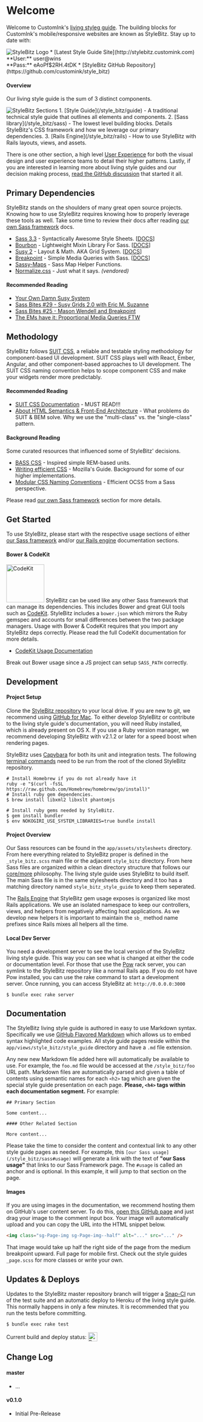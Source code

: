 
# Welcome

Welcome to CustomInk's [living styleg guide](http://www.stubbornella.org/content/2014/04/09/style-guide-driven-development/). The building blocks for CustomInk's mobile/responsive websites are known as StyleBitz. Stay up to date with:

<img class="sg-Page-img sg-Page-img--half" alt="StyleBitz Logo" src="https://cloud.githubusercontent.com/assets/2381/2988586/747fde38-dc5b-11e3-8279-af9ac2f54634.png" />
* [Latest Style Guide Site](http://stylebitz.customink.com)<br/>**User:** user@wins<br/>**Pass:** eAoPf$2RH.4tDK
* [StyleBitz GitHub Repository](https://github.com/customink/style_bitz)

#### Overview

Our living style guide is the sum of 3 distinct components.

<img class="sg-Page-img sg-Page-img--half" alt="StyleBitz Sections" src="https://cloud.githubusercontent.com/assets/2381/3484837/5d86f3aa-03b7-11e4-8be8-14d6892cd37c.png" />
1. [Style Guide](/style_bitz/guide) - A traditional technical style guide that outlines all elements and components.
2. [Sass library](/style_bitz/sass) - The lowest level building blocks. Details StyleBitz's CSS framework and how we leverage our primary dependencies.
3. [Rails Engine](/style_bitz/rails) - How to use StyleBitz with Rails layouts, views, and assets.

There is one other section, a high level [User Experience](/style_bitz/ux) for both the visual design and user experience teams to detail their higher patterns. Lastly, if you are interested in learning more about living style guides and our decision making process, [read the GitHub discussion](https://github.com/customink/style_bitz/issues/2) that started it all.



## Primary Dependencies

StyleBitz stands on the shoulders of many great open source projects. Knowing how to use StyleBitz requires knowing how to properly leverage these tools as well. Take some time to review their docs after reading [our own Sass framework](/style_bitz/sass) docs.

* [Sass 3.3](http://sass-lang.com) - Syntactically Awesome Style Sheets. [[DOCS](http://sass-lang.com/documentation/file.SASS_REFERENCE.html)]
* [Bourbon](http://bourbon.io) - Lightweight Mixin Library For Sass. [[DOCS](http://bourbon.io/docs/)]
* [Susy 2](http://susy.oddbird.net) - Layout & Math. AKA Grid System. [[DOCS](http://susydocs.oddbird.net/en/latest/)]
* [Breakpoint](http://breakpoint-sass.com) - Simple Media Queries with Sass. [[DOCS](https://github.com/Team-Sass/breakpoint/wiki)]
* [Sassy-Maps](https://github.com/Team-Sass/Sassy-Maps) - Sass Map Helper Functions.
* [Normalize.css](http://necolas.github.io/normalize.css/) - Just what it says. *(vendored)*

#### Recommended Reading

* [Your Own Damn Susy System](http://vimeo.com/93045089)
* [Sass Bites #29 - Susy Grids 2.0 with Eric M. Suzanne](https://www.youtube.com/watch?v=m7k-vBzebPg)
* [Sass Bites #25 - Mason Wendell and Breakpoint](https://www.youtube.com/watch?v=lR9lK_K8MDE)
* [The EMs have it: Proportional Media Queries FTW](http://blog.cloudfour.com/the-ems-have-it-proportional-media-queries-ftw/)



## Methodology

StyleBitz follows [SUIT CSS](http://suitcss.github.io), a reliable and testable styling methodology for component-based UI development. SUIT CSS plays well with React, Ember, Angular, and other component-based approaches to UI development. The SUIT CSS naming convention helps to scope component CSS and make your widgets render more predictably.

#### Recommended Reading

* [SUIT CSS Documentation](https://github.com/suitcss/suit/blob/master/doc/README.md) - MUST READ!!!
* [About HTML Semantics & Front-End Architecture](http://nicolasgallagher.com/about-html-semantics-front-end-architecture/) - What problems do SUIT & BEM solve. Why we use the "multi-class" vs. the "single-class" pattern.

#### Background Reading

Some curated resources that influenced some of StyleBitz' decisions.

* [BASS CSS](http://www.basscss.com/) - Inspired simple REM-based units.
* [Writing efficient CSS](https://developer.mozilla.org/en-US/docs/Web/Guide/CSS/Writing_efficient_CSS) - Mozilla's Guide. Background for some of our higher implementations.
* [Modular CSS Naming Conventions](http://thesassway.com/advanced/modular-css-naming-conventions) - Efficient OCSS from a Sass perspective.

Please read [our own Sass framework](/style_bitz/sass) section for more details.



## Get Started

To use StyleBitz, please start with the respective usage sections of either [our Sass framework](/style_bitz/sass) and/or [our Rails engine](/style_bitz/rails) documentation sections.

#### Bower & CodeKit

<a href="https://incident57.com/codekit/" title="CodeKit"><img class="sg-Page-img--quarter" alt="CodeKit" src="https://cloud.githubusercontent.com/assets/2381/3487261/a5b1a18e-0470-11e4-89ec-8ace8c48f827.png" style="width: 100px" /></a>
StyleBitz can be used like any other Sass framework that can manage its dependencies. This includes Bower and great GUI tools such as [CodeKit](https://incident57.com/codekit/). StyleBitz includes a `bower.json` which mirrors the Ruby gemspec and accounts for small differences between the two package managers. Usage with Bower & CodeKit requires that you import any StyleBitz deps correctly. Please read the full CodeKit documentation for more details.

* [CodeKit Usage Documentation](sass-codekit)

<span class="sg-Label sg-Label--todo"></span> Break out Bower usage since a JS project can setup `SASS_PATH` correctly.



## Development

#### Project Setup

Clone the [StyleBitz repository](https://github.com/customink/style_bitz) to your local drive. If you are new to git, we recommend using [GitHub for Mac](https://mac.github.com). To either develop StyleBitz or contribute to the living style guide's documentation, you will need Ruby installed, which is already present on OS X. If you use a Ruby version manager, we recommend developing StyleBitz with v2.1.2 or later for a speed boost when rendering pages.

StyleBitz uses [Capybara](https://github.com/jnicklas/capybara) for both its unit and integration tests. The following [terminal commands](http://wiseheartdesign.com/articles/2010/11/12/the-designers-guide-to-the-osx-command-prompt/) need to be run from the root of the cloned StyleBitz repository.

```shell
# Install Homebrew if you do not already have it
ruby -e "$(curl -fsSL https://raw.github.com/Homebrew/homebrew/go/install)"
# Install ruby gem dependencies.
$ brew install libxml2 libxslt phantomjs

# Install ruby gems needed by StyleBitz.
$ gem install bundler
$ env NOKOGIRI_USE_SYSTEM_LIBRARIES=true bundle install
```

#### Project Overview

Our Sass resources can be found in the `app/assets/stylesheets` directory. From here everything related to StyleBitz proper is defined in the `_style_bitz.scss` main file or the adjacent `style_bitz` directory. From here Sass files are organized within a clean directory structure that follows our [core/more](/style_bitz/sass#usage) philosophy. The living style guide uses StyleBitz to build itself. The main Sass file is in the same stylesheets directory and it too has a matching directory named `style_bitz_style_guide` to keep them seperated.

The [Rails Engine](/style_bitz/rails) that StyleBitz gem usage exposes is organized like most Rails applications. We use an isolated namespace to keep our controllers, views, and helpers from negatively affecting host applications. As we develop new helpers it is important to maintain the `sb_` method name prefixes since Rails mixes all helpers all the time.

#### Local Dev Server

You need a development server to see the local version of the StyleBitz living style guide. This way you can see what is changed at either the code or documentation level. For those that use the [Pow](http://pow.cx) rack server, you can symlink to the StyleBitz repository like a normal Rails app. If you do not have Pow installed, you can use the rake command to start a development server. Once running, you can access StyleBitz at: `http://0.0.0.0:3000`

```shell
$ bundle exec rake server
```


## Documentation

The StyleBitz living style guide is authored in easy to use Markdown syntax. Specifically we use [GitHub Flavored Markdown](https://help.github.com/articles/github-flavored-markdown) which allows us to embed syntax highlighted code examples. All style guide pages reside within the `app/views/style_bitz/style_guide` directory and have a `.md` file extension.

Any new new Markdown file added here will automatically be available to use. For example, the `foo.md` file would be accessed at the `/style_bitz/foo` URL path. Markdown files are automatically parsed and given a table of contents using semantic names for each `<h2>` tag which are given the special style guide presentation on each page. **Please, `<h4>` tags within each documentation segment.** For example:

```
## Primary Section

Some content...

#### Other Related Section

More content...
```

Please take the time to consider the content and contextual link to any other style guide pages as needed. For example, this `[our Sass usage](/style_bitz/sass#usage)` will generate a link with the text of **"our Sass usage"** that links to our Sass Framework page. The `#usage` is called an anchor and is optional. In this example, it will jump to that section on the page.

#### Images

If you are using images in the documentation, we recommend hosting them on GitHub's user content server. To do this, [open this GitHub page](https://github.com/customink/style_bitz/issues/new) and just drag your image to the comment input box. Your image will automatically upload and you can copy the URL into the HTML snippet below.

```html
<img class="sg-Page-img sg-Page-img--half" alt="..." src="..." />
```

That image would take up half the right side of the page from the medium breakpoint upward. Full page for mobile first. Check out the style guides `_page.scss` for more classes or write your own.



## Updates & Deploys

Updates to the StyleBitz master repository branch will trigger a [Snap-CI](https://snap-ci.com/) run of the test suite and an automatic deploy to Heroku of the living style guide. This normally happens in only a few minutes. It is recommended that you run the tests before committing.

```shell
$ bundle exec rake test
```

<p>
  <span style="vertical-align: middle;">Current build and deploy status:</span>
  <a href="https://snap-ci.com/customink/style_bitz/branch/master" title="StyleBitz On Snap-CI">
    <img src="https://snap-ci.com/FBTrI1n1v4d0dN2tBDTsIxuCVdsqW0oZ4JCgTgFlBJY/build_image" alt="Build/Deploy Status" style="vertical-align: middle; height: 1.5rem;">
  </a>
</p>



## Change Log

#### master

* ...

#### v0.1.0

* Initial Pre-Release

